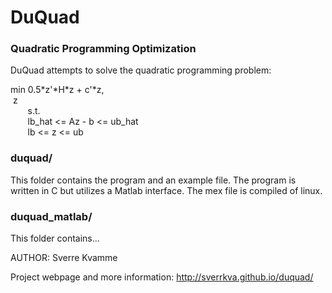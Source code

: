 DuQuad
======

### Quadratic Programming Optimization 

DuQuad attempts to solve the quadratic programming problem:

min 0.5\*z'\*H\*z + c'\*z,  
&nbsp;z  
&nbsp;&nbsp;&nbsp;&nbsp;&nbsp;&nbsp;&nbsp;s.t.  
&nbsp;&nbsp;&nbsp;&nbsp;&nbsp;&nbsp;&nbsp;lb_hat <= Az - b <= ub_hat   
&nbsp;&nbsp;&nbsp;&nbsp;&nbsp;&nbsp;&nbsp;lb <= z <= ub  

### duquad/
This folder contains the program and an example file. The program is written in C but utilizes a Matlab interface. The mex file is compiled of linux.

### duquad_matlab/
This folder contains...

AUTHOR:
Sverre Kvamme

Project webpage and more information:
http://sverrkva.github.io/duquad/

